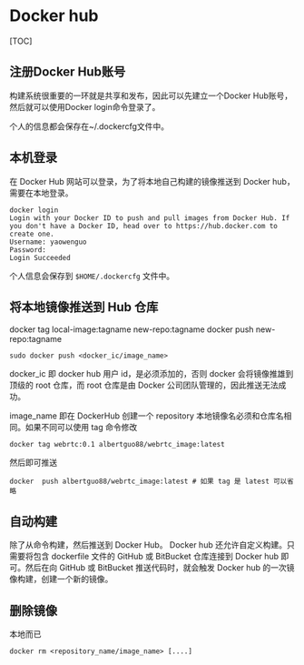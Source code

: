 # Docker hub

[TOC]

## 注册Docker Hub账号

构建系统很重要的一环就是共享和发布，因此可以先建立一个Docker Hub账号，然后就可以使用Docker login命令登录了。

个人的信息都会保存在~/.dockercfg文件中。

## 本机登录

在 Docker Hub 网站可以登录，为了将本地自己构建的镜像推送到 Docker hub，需要在本地登录。

```
docker login
Login with your Docker ID to push and pull images from Docker Hub. If you don't have a Docker ID, head over to https://hub.docker.com to create one.
Username: yaowenguo
Password:
Login Succeeded
```

个人信息会保存到 `$HOME/.dockercfg` 文件中。

## 将本地镜像推送到 Hub 仓库

docker tag local-image:tagname new-repo:tagname
docker push new-repo:tagname

```
sudo docker push <docker_ic/image_name>
```
docker_ic 即 docker hub 用户 id，是必须添加的，否则 docker 会将镜像推雄到顶级的 root 仓库，而 root 仓库是由 Docker 公司团队管理的，因此推送无法成功。

image_name 即在 DockerHub 创建一个 repository 本地镜像名必须和仓库名相同。如果不同可以使用 tag 命令修改

```
docker tag webrtc:0.1 albertguo88/webrtc_image:latest
```
然后即可推送
```
docker  push albertguo88/webrtc_image:latest # 如果 tag 是 latest 可以省略
```




## 自动构建

除了从命令构建，然后推送到 Docker Hub。 Docker hub 还允许自定义构建。只需要将包含 dockerfile 文件的 GitHub 或 BitBucket 仓库连接到 Docker hub 即可。然后在向 GitHub 或 BitBucket 推送代码时，就会触发 Docker hub 的一次镜像构建，创建一个新的镜像。

## 删除镜像
本地而已
```
docker rm <repository_name/image_name> [....]
```
